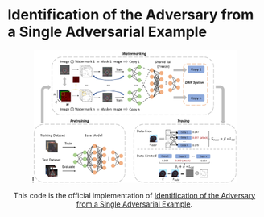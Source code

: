 # Identification of the Adversary from a Single Adversarial Example
<div align=center>!<img src=pics/framework.png  width="80%" height="60%">

This code is the official implementation of [Identification of the Adversary from a Single Adversarial Example](https://openreview.net/forum?id=HBrQI0tX8F).
